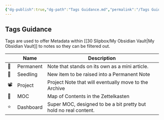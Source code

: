 ```yaml
---
{"dg-publish":true,"dg-path":"Tags Guidance.md","permalink":"/Tags Guidance/","tags":["notes"]}
---
```



## Tags Guidance

Tags are used to offer Metadata within [[30 Slipbox/My Obsidian Vault\|My Obsidian Vault]] to notes so they can be filtered out.  

|     | Name            | Description                                                      |
| --- | --------------- | ---------------------------------------------------------------- |
| 🌲  | Permanent       | Note that stands on its own as a mini article.                   |
| 🌱  | Seedling        | New item to be raised into a Permanent Note                      |
| 📽️  | Project         | Project Note that will eventually move to the Archive            |
| 🔖  | MOC             | Map of Contents in the Zettelkasten                              |
| ⭐  | Dashboard       | Super MOC, designed to be a bit pretty but hold no real content. |
